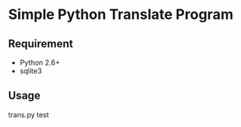 # Simple Python Translate Program

## Requirement

 - Python 2.6+
 - sqlite3

## Usage

trans.py test


